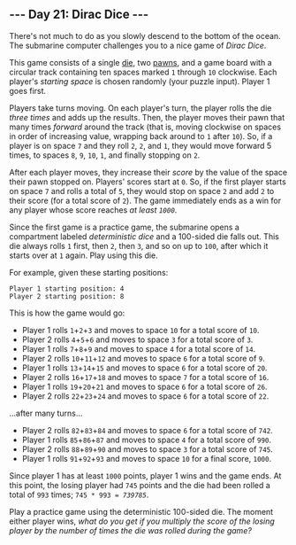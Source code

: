 <h2>--- Day 21: Dirac Dice ---</h2><p>There's not much to do as you slowly descend to the bottom of the ocean. The submarine computer <span title="A STRANGE GAME.">challenges you to a nice game</span> of <em>Dirac Dice</em>.</p><p>This game consists of a single <a href="https://en.wikipedia.org/wiki/Dice" target="_blank">die</a>, two <a href="https://en.wikipedia.org/wiki/Glossary_of_board_games#piece" target="_blank">pawns</a>, and a game board with a circular track containing ten spaces marked <code>1</code> through <code>10</code> clockwise. Each player's <em>starting space</em> is chosen randomly (your puzzle input). Player 1 goes first.</p><p>Players take turns moving. On each player's turn, the player rolls the die <em>three times</em> and adds up the results. Then, the player moves their pawn that many times <em>forward</em> around the track (that is, moving clockwise on spaces in order of increasing value, wrapping back around to <code>1</code> after <code>10</code>). So, if a player is on space <code>7</code> and they roll <code>2</code>, <code>2</code>, and <code>1</code>, they would move forward 5 times, to spaces <code>8</code>, <code>9</code>, <code>10</code>, <code>1</code>, and finally stopping on <code>2</code>.</p><p>After each player moves, they increase their <em>score</em> by the value of the space their pawn stopped on. Players' scores start at <code>0</code>. So, if the first player starts on space <code>7</code> and rolls a total of <code>5</code>, they would stop on space <code>2</code> and add <code>2</code> to their score (for a total score of <code>2</code>). The game immediately ends as a win for any player whose score reaches <em>at least <code>1000</code></em>.</p><p>Since the first game is a practice game, the submarine opens a compartment labeled <em>deterministic dice</em> and a 100-sided die falls out. This die always rolls <code>1</code> first, then <code>2</code>, then <code>3</code>, and so on up to <code>100</code>, after which it starts over at <code>1</code> again. Play using this die.</p><p>For example, given these starting positions:</p><pre><code>Player 1 starting position: 4
Player 2 starting position: 8
</code></pre><p>This is how the game would go:</p><ul>
<li>Player 1 rolls <code>1</code>+<code>2</code>+<code>3</code> and moves to space <code>10</code> for a total score of <code>10</code>.</li>
<li>Player 2 rolls <code>4</code>+<code>5</code>+<code>6</code> and moves to space <code>3</code> for a total score of <code>3</code>.</li>
<li>Player 1 rolls <code>7</code>+<code>8</code>+<code>9</code> and moves to space <code>4</code> for a total score of <code>14</code>.</li>
<li>Player 2 rolls <code>10</code>+<code>11</code>+<code>12</code> and moves to space <code>6</code> for a total score of <code>9</code>.</li>
<li>Player 1 rolls <code>13</code>+<code>14</code>+<code>15</code> and moves to space <code>6</code> for a total score of <code>20</code>.</li>
<li>Player 2 rolls <code>16</code>+<code>17</code>+<code>18</code> and moves to space <code>7</code> for a total score of <code>16</code>.</li>
<li>Player 1 rolls <code>19</code>+<code>20</code>+<code>21</code> and moves to space <code>6</code> for a total score of <code>26</code>.</li>
<li>Player 2 rolls <code>22</code>+<code>23</code>+<code>24</code> and moves to space <code>6</code> for a total score of <code>22</code>.</li>
</ul><p>...after many turns...</p><ul>
<li>Player 2 rolls <code>82</code>+<code>83</code>+<code>84</code> and moves to space <code>6</code> for a total score of <code>742</code>.</li>
<li>Player 1 rolls <code>85</code>+<code>86</code>+<code>87</code> and moves to space <code>4</code> for a total score of <code>990</code>.</li>
<li>Player 2 rolls <code>88</code>+<code>89</code>+<code>90</code> and moves to space <code>3</code> for a total score of <code>745</code>.</li>
<li>Player 1 rolls <code>91</code>+<code>92</code>+<code>93</code> and moves to space <code>10</code> for a final score, <code>1000</code>.</li>
</ul><p>Since player 1 has at least <code>1000</code> points, player 1 wins and the game ends. At this point, the losing player had <code>745</code> points and the die had been rolled a total of <code>993</code> times; <code>745 * 993 = <em>739785</em></code>.</p><p>Play a practice game using the deterministic 100-sided die. The moment either player wins, <em>what do you get if you multiply the score of the losing player by the number of times the die was rolled during the game?</em></p>